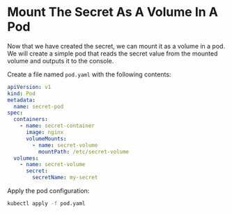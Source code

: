 # Mount The Secret As A Volume In A Pod

Now that we have created the secret, we can mount it as a volume in a pod. We will create a simple pod that reads the secret value from the mounted volume and outputs it to the console.

Create a file named `pod.yaml` with the following contents:

```yaml
apiVersion: v1
kind: Pod
metadata:
  name: secret-pod
spec:
  containers:
    - name: secret-container
      image: nginx
      volumeMounts:
        - name: secret-volume
          mountPath: /etc/secret-volume
  volumes:
    - name: secret-volume
      secret:
        secretName: my-secret
```

Apply the pod configuration:

```bash
kubectl apply -f pod.yaml
```

